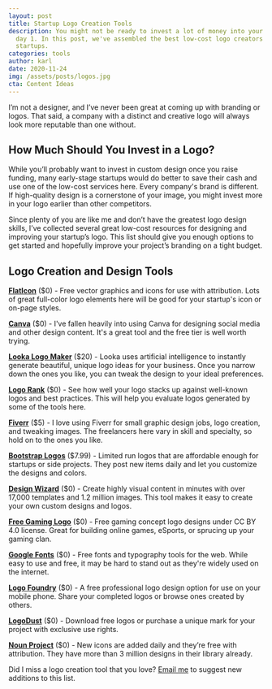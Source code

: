 ```yaml
---
layout: post
title: Startup Logo Creation Tools
description: You might not be ready to invest a lot of money into your logo on
  day 1. In this post, we've assembled the best low-cost logo creators for
  startups.
categories: tools
author: karl
date: 2020-11-24
img: /assets/posts/logos.jpg
cta: Content Ideas
---
```


I’m not a designer, and I’ve never been great at coming up with branding or logos. That said, a company with a distinct and creative logo will always look more reputable than one without.

## How Much Should You Invest in a Logo?

While you’ll probably want to invest in custom design once you raise funding, many early-stage startups would do better to save their cash and use one of the low-cost services here. Every company's brand is different. If high-quality design is a cornerstone of your image, you might invest more in your logo earlier than other competitors.

<!-- signup -->

Since plenty of you are like me and don’t have the greatest logo design skills, I’ve collected several great low-cost resources for designing and improving your startup’s logo. This list should give you enough options to get started and hopefully improve your project’s branding on a tight budget.

## Logo Creation and Design Tools

**[FlatIcon](https://www.flaticon.com/)** ($0) - Free vector graphics and icons for use with attribution. Lots of great full-color logo elements here will be good for your startup's icon or on-page styles.

**[Canva](https://www.canva.com/)** ($0) - I've fallen heavily into using Canva for designing social media and other design content. It's a great tool and the free tier is well worth trying.

**[Looka Logo Maker](https://looka.com/logo-maker/)** ($20) - Looka uses artificial intelligence to instantly generate beautiful, unique logo ideas for your business. Once you narrow down the ones you like, you can tweak the design to your ideal preferences.

**[Logo Rank](http://brandmark.io/logo-rank/)** ($0) - See how well your logo stacks up against well-known logos and best practices. This will help you evaluate logos generated by some of the tools here.

**[Fiverr](http://www.fiverr.com/s2/f83b75d3cd)** ($5) - I love using Fiverr for small graphic design jobs, logo creation, and tweaking images. The freelancers here vary in skill and specialty, so hold on to the ones you like. 

**[Bootstrap Logos](https://bootstraplogos.com/)** ($7.99) - Limited run logos that are affordable enough for startups or side projects. They post new items daily and let you customize the designs and colors.

**[Design Wizard](https://designwizard.com/)** ($0) - Create highly visual content in minutes with over 17,000 templates and 1.2 million images. This tool makes it easy to create your own custom designs and logos.

**[Free Gaming Logo](https://www.freegaminglogo.com/)** ($0) - Free gaming concept logo designs under CC BY 4.0 license. Great for building online games, eSports, or sprucing up your gaming clan.

**[Google Fonts](https://fonts.google.com/)** ($0) - Free fonts and typography tools for the web. While easy to use and free, it may be hard to stand out as they're widely used on the internet.

**[Logo Foundry](http://www.logomakerapp.com/)** ($0) - A free professional logo design option for use on your mobile phone. Share your completed logos or browse ones created by others.

**[LogoDust](http://logodust.com/)** ($0) - Download free logos or purchase a unique mark for your project with exclusive use rights.

**[Noun Project](https://thenounproject.com/)** ($0) - New icons are added daily and they’re free with attribution. They have more than 3 million designs in their library already.

Did I miss a logo creation tool that you love? [Email me](mailto:karl@draft.dev) to suggest new additions to this list.

